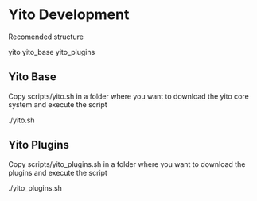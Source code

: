 Yito Development
================

Recomended structure

yito
  yito_base
  yito_plugins


Yito Base
---------

Copy scripts/yito.sh in a folder where you want to download the yito core system and execute the script

  ./yito.sh 

Yito Plugins
------------

Copy scripts/yito_plugins.sh in a folder where you want to download the plugins and execute the script

  ./yito_plugins.sh
 
